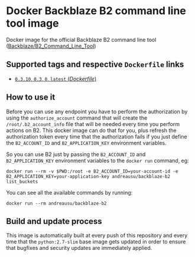 # Docker Backblaze B2 command line tool image

Docker image for the official Backblaze B2 command line tool ([Backblaze/B2_Command_Line_Tool](https://github.com/Backblaze/B2_Command_Line_Tool))

## Supported tags and respective `Dockerfile` links

-	[`0.3.10`, `0.3`, `0`, `latest` (*Dockerfile*)](https://github.com/andreausu/docker-backblaze-b2/blob/master/Dockerfile)

## How to use it

Before you can use any endpoint you have to perform the authorization by using the `authorize_account` command that will create the `/root/.b2_account_info` file that will be needed every time you perform actions on B2.
This docker image can do that for you, plus refresh the authorization token every time that the authorization fails if you just define the `B2_ACCOUNT_ID` and `B2_APPLICATION_KEY` environment variables.

So you can use B2 just by passing the `B2_ACCOUNT_ID` and `B2_APPLICATION_KEY` environment variables to the `docker run` command, eg:

`docker run --rm -v $PWD:/root -e B2_ACCOUNT_ID=your-account-id -e B2_APPLICATION_KEY=your-application-key andreausu/backblaze-b2 list_buckets`

You can see all the available commands by running:

`docker run --rm andreausu/backblaze-b2`

## Build and update process

This image is automatically built at every push of this repository and every time that the `python:2.7-slim` base image gets updated in order to ensure that bugfixes and security updates are immediately applied.
